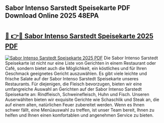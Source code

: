 ## Sabor Intenso Sarstedt Speisekarte PDF Download Online 2025 48EPA

# <h2><a href="http://gccutt3.nevu.top/?p=Sabor+Intenso+Sarstedt+Speisekarte">🔗 👉🔴 Sabor Intenso Sarstedt Speisekarte 2025 PDF</a></h2>

[![Sabor Intenso Sarstedt Speisekarte 2025 PDF](https://i.imgur.com/dBaPXMq.png)](http://gccutt3.nevu.top/?p=Sabor+Intenso+Sarstedt+Speisekarte)
Die Sabor Intenso Sarstedt Speisekarte ist nicht nur eine Liste von Gerichten in einem Restaurant oder Café, sondern bietet auch die Möglichkeit, ein köstliches und für Ihren Geschmack geeignetes Gericht auszuwählen. Es gibt viele leichte und frische Salate auf der Sabor Intenso Sarstedt Speisekarte unseres Restaurants. Für diejenigen, die Fleisch bevorzugen, bieten wir eine umfangreiche Auswahl an Gerichten auf der Sabor Intenso Sarstedt Speisekarte an: Rindfleisch, Schweinefleisch, Huhn und Fisch. Unseren Auserwählten bieten wir exquisite Gerichte wie Schaschlik und Steak an, die auf einem alten, natürlichen Feuer zubereitet werden. Wenn es Ihnen schwer fällt, eine Menüauswahl zu treffen, ist unser Team bereit, Ihnen zu helfen und Ihnen einen komfortablen und angenehmen Service zu bieten.
